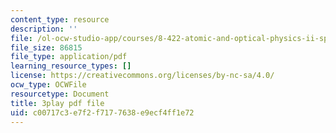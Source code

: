 ```yaml
---
content_type: resource
description: ''
file: /ol-ocw-studio-app/courses/8-422-atomic-and-optical-physics-ii-spring-2013/c00717c3e7f2f7177638e9ecf4ff1e72_8NiJSP-iE74.pdf
file_size: 86815
file_type: application/pdf
learning_resource_types: []
license: https://creativecommons.org/licenses/by-nc-sa/4.0/
ocw_type: OCWFile
resourcetype: Document
title: 3play pdf file
uid: c00717c3-e7f2-f717-7638-e9ecf4ff1e72
---
```

